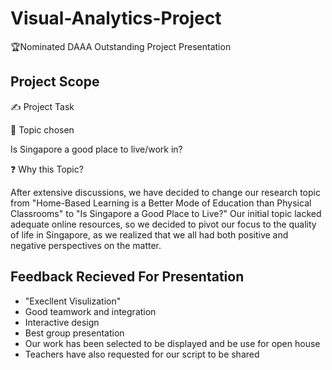# Visual-Analytics-Project
🏆Nominated DAAA Outstanding Project Presentation

## Project Scope
✍️ Project Task



📝 Topic chosen

Is Singapore a good place to live/work in?

❓ Why this Topic?

After extensive discussions, we have decided to change our research topic from "Home-Based Learning is a Better Mode of Education than Physical Classrooms" to "Is Singapore a Good Place to Live?" Our initial topic lacked adequate online resources, so we decided to pivot our focus to the quality of life in Singapore, as we realized that we all had both positive and negative perspectives on the matter.

## Feedback Recieved For Presentation 
- "Execllent Visulization"
- Good teamwork and integration 
- Interactive design 
- Best group presentation 
- Our work has been selected to be displayed and be use for open house 
- Teachers have also requested for our script to be shared 
